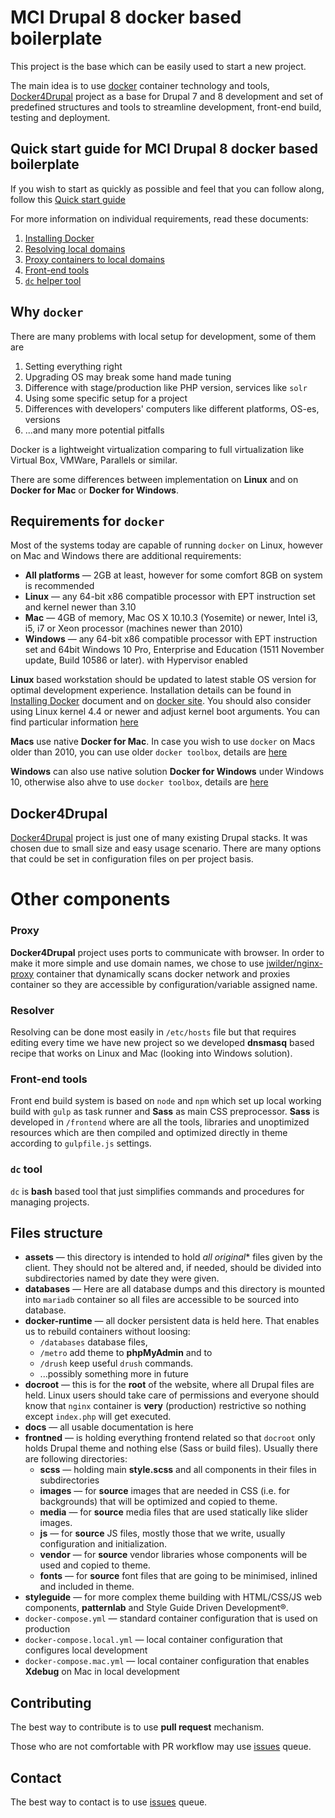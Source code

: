 # MCI Drupal 8 docker based boilerplate

This project is the base which can be easily used to start a new project.

The main idea is to use [docker](http://docker.com/) container technology and tools, [Docker4Drupal](http://docker4drupal.org/) project as a base for Drupal 7 and 8 development and set of predefined structures and tools to streamline development, front-end build, testing and deployment.

## Quick start guide for MCI Drupal 8 docker based boilerplate

If you wish to start as quickly as possible and feel that you can follow along, follow this [Quick start guide](docs/quickstart.md)

For more information on individual requirements, read these documents:

1. [Installing Docker](docs/install_docker.md)
2. [Resolving local domains](docs/resolving.md)
3. [Proxy containers to local domains](docs/local_proxy.md)
4. [Front-end tools](docs/frontend.md)
5. [`dc` helper tool](https://gitlab.com/MacMladen/dc/)

## Why `docker`

There are many problems with local setup for development, some of them are

1. Setting everything right
2. Upgrading OS may break some hand made tuning
3. Difference with stage/production like PHP version, services like `solr`
4. Using some specific setup for a project
5. Differences with developers' computers like different platforms, OS-es, versions
6. ...and many more potential pitfalls

Docker is a lightweight virtualization comparing to full virtualization like Virtual Box, VMWare, Parallels or similar.

There are some differences between implementation on **Linux** and on **Docker for Mac** or **Docker for Windows**.

## Requirements for `docker`

Most of the systems today are capable of running `docker` on Linux, however on Mac and Windows there are additional requirements:

* **All platforms** — 2GB at least, however for some comfort 8GB on system is recommended
* **Linux** — any 64-bit x86 compatible processor with EPT instruction set and kernel newer than 3.10
* **Mac** — 4GB of memory, Mac OS X 10.10.3 (Yosemite) or newer, Intel i3, i5, i7 or Xeon processor (machines newer than 2010)
* **Windows** — any 64-bit x86 compatible processor with EPT instruction set and 64bit Windows 10 Pro, Enterprise and Education (1511 November update, Build 10586 or later). with Hypervisor enabled

**Linux** based workstation should be updated to latest stable OS version for optimal development experience. Installation details can be found in [Installing Docker](install_docker.md) document and on [docker site](http://docker.com/). You should also consider using Linux kernel 4.4 or newer and adjust kernel boot arguments. You can find particular information [here](https://docs.docker.com/engine/installation/linux/)

**Macs** use native **Docker for Mac**. In case you wish to use `docker` on Macs older than 2010, you can use older `docker toolbox`, details are [here](https://docs.docker.com/engine/installation/mac/)

**Windows** can also use native solution **Docker for Windows** under Windows 10, otherwise also ahve to use `docker toolbox`, details are [here](https://docs.docker.com/engine/installation/windows/)

## Docker4Drupal

[Docker4Drupal](http://docker4drupal.org/) project is just one of many existing Drupal stacks. It was chosen due to small size and easy usage scenario. There are many options that could be set in configuration files on per project basis.

# Other components

### Proxy

**Docker4Drupal** project uses ports to communicate with browser. In order to make it more simple and use domain names, we chose to use [jwilder/nginx-proxy](https://github.com/jwilder/nginx-proxy) container that dynamically scans docker network and proxies container so they are accessible by configuration/variable assigned name.

### Resolver

Resolving can be done most easily in `/etc/hosts` file but that requires editing every time we have new project so we developed **dnsmasq** based recipe that works on Linux and Mac (looking into Windows solution).

### Front-end tools

Front end build system is based on `node` and `npm` which set up local working build with `gulp` as task runner and **Sass** as main CSS preprocessor. **Sass** is developed in `/frontend` where are all the tools, libraries and unoptimized resources which are then compiled and optimized directly in theme according to `gulpfile.js` settings.

### `dc` tool

`dc` is **bash** based tool that just simplifies commands and procedures for managing projects.

## Files structure

* **assets** — this directory is intended to hold *all original** files given by the client. They should not be altered and, if needed, should be divided into subdirectories named by date they were given.
* **databases** — Here are all database dumps and this directory is mounted into `mariadb` container so all files are accessible to be sourced into database.
* **docker-runtime** — all docker persistent data is held here. That enables us to rebuild containers without loosing:
  - `/databases` database files,
  - `/metro` add theme to **phpMyAdmin** and to
  - `/drush` keep useful `drush` commands.
  - ...possibly something more in future
* **docroot** — this is for the **root** of the website, where all Drupal files are held. Linux users should take care of permissions and everyone should know that `nginx` container is **very** (production) restrictive so nothing except `index.php` will get executed.
* **docs** — all usable documentation is here
* **frontned** — is holding everything frontend related so that `docroot` only holds Drupal theme and nothing else (Sass or build files). Usually there are following directories:
  - **scss** — holding main **style.scss** and all components in their files in subdirectories
  - **images** — for **source** images that are needed in CSS (i.e. for backgrounds) that will be optimized and copied to theme.
  - **media** — for **source** media files that are used statically like slider images.
  - **js** — for **source** JS files, mostly those that we write, usually configuration and initialization.
  - **vendor** — for **source** vendor libraries whose components will be used and copied to theme.
  - **fonts** — for **source** font files that are going to be minimised, inlined and included in theme.
* **styleguide** — for more complex theme building with HTML/CSS/JS web components, **patternlab** and Style Guide Driven Development®.
* `docker-compose.yml` — standard container configuration that is used on production
* `docker-compose.local.yml` — local container configuration that configures local development
* `docker-compose.mac.yml` — local container configuration that enables **Xdebug** on Mac in local development

## Contributing

The best way to contribute is to use **pull request** mechanism.

Those who are not comfortable with PR workflow may use [issues](https://gitlab.com/MacMladen/mci-boilerplate-d8/issues) queue.

## Contact

The best way to contact is to use [issues](https://gitlab.com/MacMladen/mci-boilerplate-d8/issues) queue.
